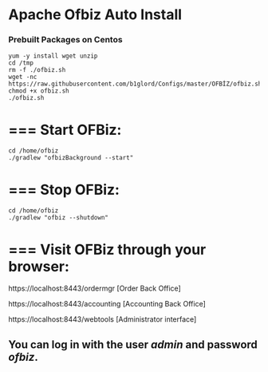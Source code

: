 # Apache Ofbiz Auto Install

### Prebuilt Packages on Centos 
```
yum -y install wget unzip
cd /tmp
rm -f ./ofbiz.sh
wget -nc https://raw.githubusercontent.com/b1glord/Configs/master/OFBİZ/ofbiz.sh
chmod +x ofbiz.sh
./ofbiz.sh
```


# === Start OFBiz:
```
cd /home/ofbiz
./gradlew "ofbizBackground --start"
```

# === Stop OFBiz:
```
cd /home/ofbiz
./gradlew "ofbiz --shutdown"
```

# === Visit OFBiz through your browser:

https://localhost:8443/ordermgr     [Order Back Office]

https://localhost:8443/accounting   [Accounting Back Office]

https://localhost:8443/webtools     [Administrator interface]

## You can log in with the user *admin* and password *ofbiz*.
